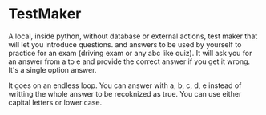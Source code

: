 # TestMaker

A local, inside python, without database or external actions, test maker that will let you introduce questions.
and answers to be used by yourself to practice for an exam (driving exam or any abc like quiz).
It will ask you for an answer from a to e and provide the correct answer if you get it wrong.
It's a single option answer.

It goes on an endless loop.
You can answer with a, b, c, d, e instead of writting the whole answer to be recoknized as true.
You can use either capital letters or lower case.
